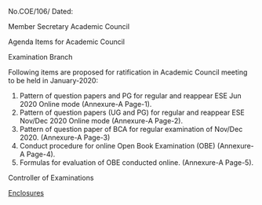 No.COE/106/									Dated:


Member Secretary Academic Council

Agenda Items for Academic Council

Examination Branch

Following items are proposed for ratification in Academic Council meeting to be held in January-2020:
1.	Pattern of question papers and PG for regular and reappear ESE Jun 2020 Online mode (Annexure-A Page-1).
2.	Pattern of question papers (UG and PG) for regular and reappear ESE Nov/Dec 2020 Online mode (Annexure-A Page-2).
3.	Pattern of question paper of BCA for regular examination of Nov/Dec 2020.
(Annexure-A Page-3)
4.	Conduct procedure for online Open Book Examination (OBE) (Annexure-A Page-4).
5.	Formulas for evaluation of OBE conducted online. (Annexure-A Page-5).


Controller of Examinations

[Enclosures](Encl.pdf)
